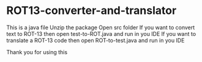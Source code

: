 # ROT13-converter-and-translator
This is a java file
Unzip the package
Open src folder
If you want to convert text to ROT-13 then open test-to-ROT.java and run in you IDE
If you want to translate a ROT-13 code then open ROT-to-test.java and run in you IDE

Thank you for using this
